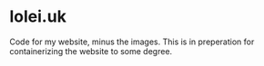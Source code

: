 # lolei.uk
Code for my website, minus the images. This is in preperation for containerizing the website to some degree.